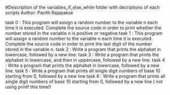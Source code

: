 #Description of the variables_if_else_while folder with decriptions of each scripts
Author:  Pavith Rajapakse

task 0 : This program will assign a random number to the variable n each time it is executed. Complete the source code in order to print whether the number stored in the variable n is positive or negative
task 1 : This program will assign a random number to the variable n each time it is executed. Complete the source code in order to print the last digit of the number stored in the variable n.
task 2 : Write a program that prints the alphabet in lowercase, followed by a new line.
task 3 : Write a program that prints the alphabet in lowercase, and then in uppercase, followed by a new line.
task 4 : Write a program that prints the alphabet in lowercase, followed by a new line.
task 5 : Write a program that prints all single digit numbers of base 10 starting from 0, followed by a new line
task 6 : Write a program that prints all single digit numbers of base 10 starting from 0, followed by a new line ( not using printf this time!)






